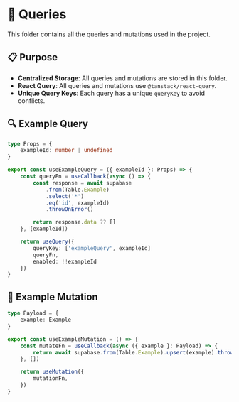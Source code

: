 # 📁 Queries

This folder contains all the queries and mutations used in the project.

## 📋 Purpose

- **Centralized Storage**: All queries and mutations are stored in this folder.
- **React Query**: All queries and mutations use `@tanstack/react-query`.
- **Unique Query Keys**: Each query has a unique `queryKey` to avoid conflicts.

## 🔍 Example Query

```ts
type Props = {
    exampleId: number | undefined
}

export const useExampleQuery = ({ exampleId }: Props) => {
    const queryFn = useCallback(async () => {
        const response = await supabase
            .from(Table.Example)
            .select('*')
            .eq('id', exampleId)
            .throwOnError()

        return response.data ?? []
    }, [exampleId])

    return useQuery({
        queryKey: ['exampleQuery', exampleId]
        queryFn,
        enabled: !!exampleId
    })
}
```

## 🔄 Example Mutation

```ts
type Payload = {
    example: Example
}

export const useExampleMutation = () => {
    const mutateFn = useCallback(async ({ example }: Payload) => {
        return await supabase.from(Table.Example).upsert(example).throwOnError()
    }, [])

    return useMutation({
        mutationFn,
    })
}
```
